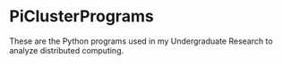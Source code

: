 # PiClusterPrograms
These are the Python programs used in my Undergraduate Research to analyze distributed computing.
